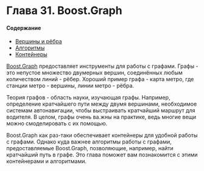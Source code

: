 # Глава 31.  Boost.Graph

#### Содержание
* [Вершины и рёбра](../blob/master/Algorithms.md)
* [Алгоритмы](../blob/master/Vertices_and_Edges.md)
* [Контейнеры](#containers)

[Boost.Graph](http://www.boost.org/doc/libs/1_61_0/libs/graph/doc/index.html) предоставляет инструменты для работы с графами. Графы - это непустое множество двумерных вершин, соединённых любым количеством линий - рёбер. Хороший пример графа - карта метро, где станции метро - вершины, линии метро - рёбра.

Теория графов - область науки, изучающая графы. Например, определение кратчайшего пути между двумя вершинами, необходимое системам автонавигации, чтобы выстраивать кратчайший маршрут для водителя. В целом, графы очень ва.жны на практике, ведь многие вещи можно смоделировать с их помощью.

Boost.Graph как раз-таки обеспечивает контейнеры для удобной работы с графами. Однако куда важнее алгоритмы работы с графами, предоставляемые Boost.Graph, позволяющие, например, найти кратчайший путь в графе. Это глава поможет вам познакомится с этими контейнерами и алгоритмами.
